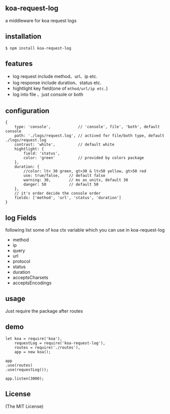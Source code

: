 ## koa-request-log

a middleware for koa request logs

## installation

`$ npm install koa-request-log`

## features

- log request include method、url、ip etc.
- log response include duration、status etc.
- hightlight key field(one of `mthod/url/ip etc.`)
- log into file 、just console or both

## configuration

```
{
	type: 'console', 			// 'console', file', 'both', default console
	path: './logs/request.log', // actived for file/both type, default ./logs/request.log
	contrast: 'white',			// default white
	hightlight: {
		field: 'status',
		color: 'green'			// provided by colors package
	},
	duration: {
		//color: lt< 30 green, gt>30 & lt<50 yellow, gt>50 red
		use: true/false, 	// default false
		warning: 30, 		// ms as units, default 30
		danger: 50			// default 50
	},
	// it's order decide the console order
	fields: ['method', 'url', 'status', 'duration']
}
```

## log Fields

following list some of koa ctx variable which you can use in koa-request-log

- method
- ip
- query
- url
- protocol
- status
- duration
- acceptsCharsets
- acceptsEncodings

## usage

Just require the package after routes

## demo

```
let koa = require('koa'),
	requestLog = require('koa-request-log'),
	routes = require('./routes'),
	app = new koa();

app
.use(routes)
.use(requestLog());

app.listen(3000);
```

## License

(The MIT License)